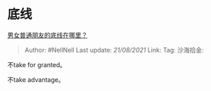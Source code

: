 # 底线

[男女普通朋友的底线在哪里？](https://www.zhihu.com/question/35925683/answer/2021896254)

> Author: #NellNell
> Last update: *21/08/2021*
> Link:
> Tag:
> 沙海拾金:

不take for granted。

不take advantage。
